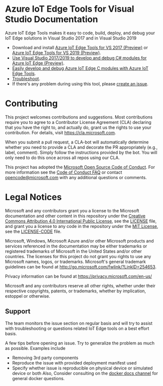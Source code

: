 
# Azure IoT Edge Tools for Visual Studio Documentation

Azure IoT Edge Tools makes it easy to code, build, deploy, and debug your IoT Edge solutions in Visual Studio 2017 and in Visual Studio 2019
- Download and install [Azure IoT Edge Tools for VS 2017 (Preview)](https://marketplace.visualstudio.com/items?itemName=vsc-iot.vsiotedgetools) or [Azure IoT Edge Tools for VS 2019 (Preview)](https://marketplace.visualstudio.com/items?itemName=vsc-iot.vs16iotedgetools).
- [Use Visual Studio 2017/2019 to develop and debug C# modules for Azure IoT Edge (Preview)](https://docs.microsoft.com/azure/iot-edge/how-to-visual-studio-develop-csharp-module).
- [Easily develop and debug Azure IoT Edge C modules with Azure IoT Edge Tools](https://devblogs.microsoft.com/iotdev/easily-develop-and-debug-azure-iot-edge-c-modules-with-azure-iot-edge-tools-preview-0-3-1/).
- [Troubleshoot](https://github.com/Microsoft/vs-azure-iot-edge-docs/wiki/Troubleshoot).
- If there's any problem during using this tool, please [create an issue](https://github.com/Microsoft/vs-azure-iot-edge-docs/issues/new).

# Contributing

This project welcomes contributions and suggestions.  Most contributions require you to agree to a
Contributor License Agreement (CLA) declaring that you have the right to, and actually do, grant us
the rights to use your contribution. For details, visit https://cla.microsoft.com.

When you submit a pull request, a CLA-bot will automatically determine whether you need to provide
a CLA and decorate the PR appropriately (e.g., label, comment). Simply follow the instructions
provided by the bot. You will only need to do this once across all repos using our CLA.

This project has adopted the [Microsoft Open Source Code of Conduct](https://opensource.microsoft.com/codeofconduct/).
For more information see the [Code of Conduct FAQ](https://opensource.microsoft.com/codeofconduct/faq/) or
contact [opencode@microsoft.com](mailto:opencode@microsoft.com) with any additional questions or comments.

# Legal Notices

Microsoft and any contributors grant you a license to the Microsoft documentation and other content
in this repository under the [Creative Commons Attribution 4.0 International Public License](https://creativecommons.org/licenses/by/4.0/legalcode),
see the [LICENSE](LICENSE) file, and grant you a license to any code in the repository under the [MIT License](https://opensource.org/licenses/MIT), see the
[LICENSE-CODE](LICENSE-CODE) file.

Microsoft, Windows, Microsoft Azure and/or other Microsoft products and services referenced in the documentation
may be either trademarks or registered trademarks of Microsoft in the United States and/or other countries.
The licenses for this project do not grant you rights to use any Microsoft names, logos, or trademarks.
Microsoft's general trademark guidelines can be found at http://go.microsoft.com/fwlink/?LinkID=254653.

Privacy information can be found at https://privacy.microsoft.com/en-us/

Microsoft and any contributors reserve all other rights, whether under their respective copyrights, patents,
or trademarks, whether by implication, estoppel or otherwise.

## Support
The team monitors the issue section on regular basis and will try to assist with troubleshooting or questions related IoT Edge tools on a best effort basis.
	
A few tips before opening an issue. Try to generalize the problem as much as possible. Examples include
- Removing 3rd party components
- Reproduce the issue with provided deployment manifest used
- Specify whether issue is reproducible on physical device or simulated device or both
Also, Consider consulting on the [docker docs channel](https://github.com/docker/docker.github.io) for general docker questions.
